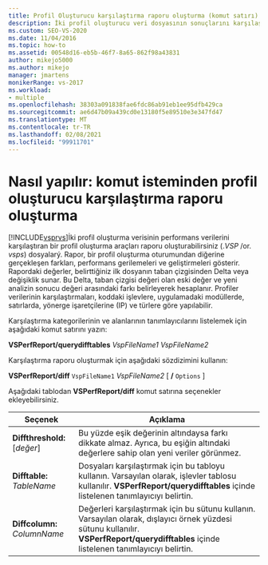 ```yaml
---
title: Profil Oluşturucu karşılaştırma raporu oluşturma (komut satırı)
description: İki profil oluşturucu veri dosyasının sonuçlarını karşılaştırmak için komut satırından VSPerfReport.exe kullanın. Karşılaştırma, profil oluşturma oturumları arasındaki farkları gösterir.
ms.custom: SEO-VS-2020
ms.date: 11/04/2016
ms.topic: how-to
ms.assetid: 00548d16-eb5b-46f7-8a65-862f98a43831
author: mikejo5000
ms.author: mikejo
manager: jmartens
monikerRange: vs-2017
ms.workload:
- multiple
ms.openlocfilehash: 38303a091838fae6fdc86ab91eb1ee95dfb429ca
ms.sourcegitcommit: ae6d47b09a439cd0e13180f5e89510e3e347fd47
ms.translationtype: MT
ms.contentlocale: tr-TR
ms.lasthandoff: 02/08/2021
ms.locfileid: "99911701"
---
```

# <a name="how-to-create-a-profiler-comparison-report-from-a-command-prompt"></a>Nasıl yapılır: komut isteminden profil oluşturucu karşılaştırma raporu oluşturma
[!INCLUDE[vsprvs](../code-quality/includes/vsprvs_md.md)]İki profil oluşturma verisinin performans verilerini karşılaştıran bir profil oluşturma araçları raporu oluşturabilirsiniz (.*VSP* /or. *vsps*) dosyalarý. Rapor, bir profil oluşturma oturumundan diğerine gerçekleşen farkları, performans gerilemeleri ve geliştirmeleri gösterir. Rapordaki değerler, belirttiğiniz ilk dosyanın taban çizgisinden Delta veya değişiklik sunar. Bu Delta, taban çizgisi değeri olan eski değer ve yeni analizin sonucu değeri arasındaki farkı belirleyerek hesaplanır. Profiler verilerinin karşılaştırmaları, koddaki işlevlere, uygulamadaki modüllerde, satırlarda, yönerge işaretçilerine (IP) ve türlere göre yapılabilir.

 Karşılaştırma kategorilerinin ve alanlarının tanımlayıcılarını listelemek için aşağıdaki komut satırını yazın:

 **VSPerfReport/querydifftables**  *VspFileName1* *VspFileName2*

 Karşılaştırma raporu oluşturmak için aşağıdaki sözdizimini kullanın:

 **VSPerfReport/diff** `VspFileName1` *VspFileName2* [ **/** `Options` ]  

 Aşağıdaki tablodan **VSPerfReport/diff** komut satırına seçenekler ekleyebilirsiniz.

|Seçenek|Açıklama|
|------------|-----------------|
|**Diffthreshold:**[*değer*]|Bu yüzde eşik değerinin altındaysa farkı dikkate almaz. Ayrıca, bu eşiğin altındaki değerlere sahip olan yeni veriler görünmez.|
|**Difftable:** *TableName*|Dosyaları karşılaştırmak için bu tabloyu kullanın. Varsayılan olarak, işlevler tablosu kullanılır. **VSPerfReport/querydifftables** içinde listelenen tanımlayıcıyı belirtin.|
|**Diffcolumn:** *ColumnName*|Değerleri karşılaştırmak için bu sütunu kullanın. Varsayılan olarak, dışlayıcı örnek yüzdesi sütunu kullanılır. **VSPerfReport/querydifftables** içinde listelenen tanımlayıcıyı belirtin.|
